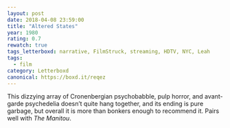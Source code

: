 ```yaml
---
layout: post 
date: 2018-04-08 23:59:00
title: "Altered States"
year: 1980
rating: 0.7
rewatch: true
tags_letterboxd: narrative, FilmStruck, streaming, HDTV, NYC, Leah
tags:
  - film
category: Letterboxd
canonical: https://boxd.it/reqez
---
```


This dizzying array of Cronenbergian psychobabble, pulp horror, and avant-garde psychedelia doesn’t quite hang together, and its ending is pure garbage, but overall it is more than bonkers enough to recommend it. Pairs well with <cite>The Manitou</cite>.